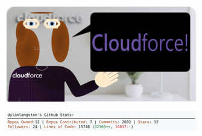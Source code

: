 <!-- 
Version 2.0.152
Built Sat Nov 23 2024 12:08:26 GMT+0000 (Coordinated Universal Time)
-->

<h1 align="center">
  <a href="https://github.com/dylanlangston/dylanlangston/tree/master/src" title="Click to View Source">
    <picture width="100%" alt="Dylan">
      <source media="(prefers-color-scheme: dark)" srcset="dylan-dark.svg?version=2.0.152">
      <img src="dylan-light.svg?version=2.0.152" alt="Dylan">
    </picture>
  </a>
</h1>

<div align="center">
  <picture width="100%" alt="Profile Info and Stats">
    <source media="(prefers-color-scheme: dark)" srcset="stats-dark.svg?version=2.0.152">
    <img src="stats-light.svg?version=2.0.152" alt="Profile Info and Stats">
  </picture>
</div>
